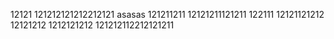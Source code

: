 12121
121212121212212121
asasas
121211211
12121211121211
122111
12121121212
12121212
1212121212
121212112212121211
